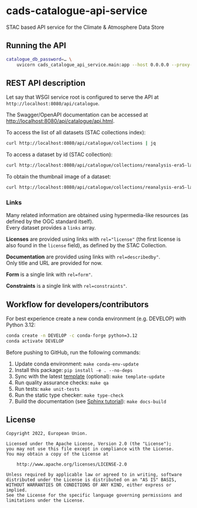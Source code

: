 # cads-catalogue-api-service

STAC based API service for the Climate & Atmosphere Data Store

## Running the API

```bash
catalogue_db_password=… \
    uvicorn cads_catalogue_api_service.main:app --host 0.0.0.0 --proxy-headers --forwarded-allow-ips "*" --log-level info --reload
```

## REST API description

Let say that WSGI service root is configured to serve the API at `http://localhost:8080/api/catalogue`.

The Swagger/OpenAPI documentation can be accessed at <http://localhost:8080/api/catalogue/api.html>.

To access the list of all datasets (STAC collections index):

```bash
curl http://localhost:8080/api/catalogue/collections | jq
```

To access a dataset by id (STAC collection):

```bash
curl http://localhost:8080/api/catalogue/collections/reanalysis-era5-land-monthly-means | jq
```

To obtain the thumbnail image of a dataset:

```bash
curl http://localhost:8080/api/catalogue/collections/reanalysis-era5-land-monthly-means | jq -r .assets.thumbnail.href
```

### Links

Many related information are obtained using hypermedia-like resources (as defined by the OGC standard itself). \
Every dataset provides a `links` array.

**Licenses** are provided using links with `rel="license"` (the first license is also found in the `license` field), as defined by the STAC Collection.

**Documentation** are provided using links with `rel=describedby"`. \
Only title and URL are provided for now.

**Form** is a single link with `rel=form"`.

**Constraints** is a single link with `rel=constraints"`.

## Workflow for developers/contributors

For best experience create a new conda environment (e.g. DEVELOP) with Python 3.12:

```bash
conda create -n DEVELOP -c conda-forge python=3.12
conda activate DEVELOP
```

Before pushing to GitHub, run the following commands:

1. Update conda environment: `make conda-env-update`
1. Install this package: `pip install -e . --no-deps`
1. Sync with the latest [template](https://github.com/ecmwf-projects/cookiecutter-conda-package) (optional): `make template-update`
1. Run quality assurance checks: `make qa`
1. Run tests: `make unit-tests`
1. Run the static type checker: `make type-check`
1. Build the documentation (see [Sphinx tutorial](https://www.sphinx-doc.org/en/master/tutorial/)): `make docs-build`

## License

```plain
Copyright 2022, European Union.

Licensed under the Apache License, Version 2.0 (the "License");
you may not use this file except in compliance with the License.
You may obtain a copy of the License at

    http://www.apache.org/licenses/LICENSE-2.0

Unless required by applicable law or agreed to in writing, software
distributed under the License is distributed on an "AS IS" BASIS,
WITHOUT WARRANTIES OR CONDITIONS OF ANY KIND, either express or implied.
See the License for the specific language governing permissions and
limitations under the License.
```

